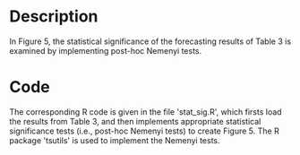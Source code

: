 # Description 

In Figure 5, the statistical significance of the forecasting results of Table 3 is examined by implementing post-hoc Nemenyi tests. 

# Code

The corresponding R code is given in the file 'stat_sig.R', which firsts load the results from Table 3, and then implements appropriate statistical significance tests (i.e., post-hoc Nemenyi tests) to create Figure 5. The R package 'tsutils' is used to implement  the Nemenyi tests. 
